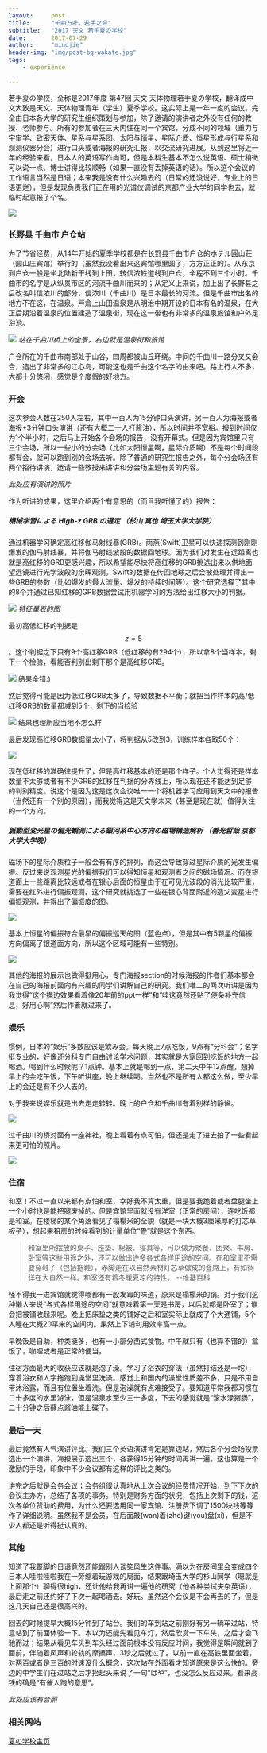 ```yaml
---
layout:     post
title:      "千曲万叶，若手之会"
subtitle:   "2017 天文 若手夏の学校"
date:       2017-07-29
author:     "mingjie"
header-img: "img/post-bg-wakate.jpg"
tags:
    - experience

---
```


若手夏の学校，全称是2017年度 第47回 天文 天体物理若手夏の学校，翻译成中文大致是天文、天体物理青年（学生）夏季学校。这实际上是一年一度的会议，完全由日本各大学的研究生组织策划与参加，除了邀请的演讲者之外没有任何的教授、老师参与。所有的参加者在三天内住在同一个宾馆，分成不同的领域（重力与宇宙学、致密天体、星系与星系团、太阳与恒星、星际介质、恒星形成与行星系和观测仪器分会）进行口头或者海报的研究汇报，以交流研究进展。从到这里将近一年的经验来看，日本人的英语写作尚可，但是本科生基本不怎么说英语、硕士稍微可以说一点、博士讲得比较顺畅（如果一直没有丢掉英语的话）。所以这个会议的工作语言当然是日语；本来我是没有什么兴趣去的（日常的还没说好，专业上的日语更烂），但是发现负责我们正在用的光谱仪调试的京都产业大学的同学也去，就临时起意报了个名。

![](/img/in-post/post-wakate/1-manual.jpg)

### 长野县 千曲市 户仓站

为了节省经费，从14年开始的夏季学校都是在长野县千曲市户仓的ホテル圓山荘（圆山庄宾馆）举行的（虽然我没看出来这宾馆哪里圆了，方方正正的）。从东京到户仓一般是坐北陆新干线到上田，转信浓铁道线到户仓，全程不到三个小时。千曲市的名字是从纵贯市区的河流千曲川而来的；从定义上来说，加上出了长野县之后改名叫信浓川的部分，信浓川（千曲川）是日本最长的河流。但是千曲市出名的地方不在这，在温泉。戸倉上山田温泉是从明治中期开设的日本有名的温泉，在大正后期沿着温泉的位置建造了温泉街，现在这一带也有非常多的温泉旅馆和户外足浴池。

![](/img/in-post/post-wakate/2-pano1.jpg)
*站在千曲川桥上的全景，右边就是温泉街和旅馆*

户仓所在的千曲市南部处于山谷，四周都被山丘环绕。中间的千曲川一路分叉又会合，造出了非常多的江心岛，可能这也是千曲这个名字的由来吧。路上行人不多，大都十分悠闲，感觉是个度假的好地方。

### 开会

这次参会人数在250人左右，其中一百人为15分钟口头演讲，另一百人为海报或者海报+3分钟口头演讲（还有大概二十人打酱油），所以时间并不宽裕。报到时间仅为1个半小时，之后马上开始各个会场的报告，没有开幕式。但是因为宾馆里只有三个会场，所以一些小的分会场（比如太阳恒星啊，星际介质啊）不是每个时间段都有会，就可以跑到别的会场去听。除了普通的研究生报告之外，每个分会场还有两个招待讲演，邀请一些教授来讲讲和分会场主题有关的内容。

*此处应有演讲的照片*

作为听讲的成果，这里介绍两个有意思的（而且我听懂了的）报告：

##### 機械学習による High-z GRB の選定 （杉山 真也 埼玉大学大学院）

通过机器学习确定高红移伽马射线暴(GRB)。雨燕(Swift)卫星可以快速探测到刚刚爆发的伽马射线暴，并将伽马射线波段的数据回地球。因为我们对发生在远距离也就是高红移的GRB更感兴趣，所以希望能尽快将高红移的GRB挑选出来以供地面望远镜进行光学波段的余晖观测。Swift的数据在传回地球之后会被处理并得出一些GRB的参数（比如爆发的最大流量、爆发的持续时间等）。这个研究选择了其中的8个并通过已知红移的GRB数据尝试用机器学习的方法给出红移大小的判据。

![](/img/in-post/post-wakate/GRB1.png)
*特征量表的图*

最初高低红移的判据是$$ z = 5 $$。这个判据之下只有9个高红移GRB（低红移的有294个），所以拿8个当样本，剩下一个检验，看能否判别出剩下那个是高红移GRB。

![](/img/in-post/post-wakate/GRB-method1-result.png)
结果全错:)

然后觉得可能是因为低红移GRB太多了，导致数据不平衡；就把当作样本的高/低红移GRB的数量都减到5个，剩下的当检验

![](/img/in-post/post-wakate/GRB-method2-result.png)
结果也理所应当地不怎么样

最后发现高红移GRB数据量太小了，将判据从5改到3，训练样本各取50个：

![](/img/in-post/post-wakate/GRB-method3-result.png)

现在低红移的准确律提升了，但是高红移基本的还是那个样子。个人觉得还是样本数量不太够或者有不少GRB的红移在判据的分界线上，所以现在还不能达到足够的判别精度。说这个是因为这是这次会议唯一一个将机器学习应用到天文中的报告（当然还有一个别的原因），而我觉得这是天文学未来（甚至是现在就）值得关注的一个方向。

##### 脈動型変光星の偏光観測による銀河系中心方向の磁場構造解析 （善光哲哉 京都大学大学院）

磁场下的星际介质粒子一般会有有序的排列，而这会导致穿过星际介质的光发生偏振。反过来说观测星光的偏振我们可以得知恒星和观测者之间的磁场情况。而在银道面上一些距离比较远或者在银心后面的恒星由于在可见光波段的消光比较严重，需要在红外进行偏振观测。这个研究就挑选了一些在银心背面附近的造父变星进行偏振观测，并得出了偏振度的图。

![](/img/in-post/post-wakate/polarization.png)

基本上恒星的偏振符合最早的偏振巡天的图（蓝色点），但是其中有5颗星的偏振方向偏离了银道面方向，所以这个区域可能有一些特别。

![](/img/in-post/post-wakate/poster.jpg)

其他的海报的展示也做得挺用心，专门海报section的时候海报的作者们基本都会在自己的海报前面向有兴趣的同学们讲解自己的研究。我们唯二的两次听讲是因为我觉得“这个描边效果看着像20年前的ppt一样”和“哇这竟然还贴了便条补充信息，好用心啊”然后作者就过来了。

### 娱乐

惯例，日本的“娱乐”多数应该是飲み会。每天晚上7点吃饭，9点有“分科会”；名字挺专业的，好像还分科专门自由讨论学术问题，其实就是大家回到吃饭的地方一起喝酒。喝到什么时候呢？1点钟。基本上就是喝到一点，第二天中午12点醒，翘掉早上的会吃午饭，下午听讲座，晚上继续喝。当然也不是所有人都这么做，至少早上的会还是有不少人去的。

对于我来说娱乐就是出去走走转转。晚上的户仓和千曲川有着别样的静谧。

![](/img/in-post/post-wakate/togura-night.jpg)

过千曲川的桥对面有一座神社，晚上看着有点可怕，但还是走了进去拍了一些看起来更可怕的照片。

![](/img/in-post/post-wakate/jinja.jpg)

### 住宿

和室！不过一直以来都有点怕和室，幸好我不算太重，但是要我跪着或者盘腿坐上一个小时也是能把腿废掉的。但是宾馆里面就没有洋室（正常的房间），连吃饭都是和室。在楼梯的某个角落看见了榻榻米的全貌（就是一块大概3厘米厚的灯芯草板子），想起来租房的时候看到的计量单位“畳”就是这个东西。

> 和室里所摆放的桌子、座垫、棉被、寝具等，可以做为聚餐、团聚、书房、卧室等这些用途之外，还可以做出许多各式各样用途的空间。在和室里不需要穿鞋子（包括拖鞋），赤脚走在以自然素材灯芯草做成的叠席上，有如徜徉在大自然一样。和室还有着冬暖夏凉的特性。
--维基百科

怪不得我一进宾馆就觉得哪都有一股发霉的味道，原来是榻榻米的锅。对于我们这种懒人来说“各式各样用途的空间”就意味着第一天是书房，以后就都是卧室了；谁会把被铺收起来呢。晚上把床垫之类的铺好之后和室实际上就成了个大通铺，5个人睡在大概20平米的空间内。果然上下铺利用效率高一点。

早晚饭是自助，种类挺多，也有一小部分西式食物。中午就只有（也算不错的）盒饭了，咖哩或者是正常的便当。

住宿方面最大的收获应该就是泡了澡。学习了浴衣的穿法（虽然打结还是一坨），穿着浴衣和人字拖跑到澡堂里洗澡。感觉上和国内的澡堂性质差不多，只是不用自带沐浴露，而且有位置坐着洗。但是泡澡就有点难接受了。要知道平常我都习惯在二十多度的水里游泳，但是温泉水至少三十多度，下去的感觉就是“滚水渌猪肠”，二十分钟之后蘸点酱油能上碟了。

### 最后一天

最后竟然有人气演讲评比。我们三个英语演讲肯定是靠边站，然后各个分会场投票选出一个演讲，海报展示选出三个，各获得15分钟的时间再讲一遍。这也算是一个激励的手段，印象中不少会议都有这样的评比之类的。

讲完之后就是会务会议；会务组很认真地从上次会议的经费情况开始，到下下次的会议主办方，总结了各项的事务。特别是财务方面的状况，包括上次剩下的钱，这次各单位赞助的费用，为什么还要选用同一家宾馆、注册费下调了1500块钱等等作了详细说明。虽然我不是会员，在后面敲(wan)着(zhe)键(you)盘(xi)，但是不少人都还是听得挺认真的。

### 其他

知道了我蹩脚的日语竟然还能跟别人谈笑风生这件事。满以为在房间里会变成四个日本人哇啦哇啦我在一旁缩着玩游戏的局面，结果跟埼玉大学的杉山同学（嗯就是上面那个）聊得很high，还让他给我再讲一遍他的研究（他各种尝试夹杂英语），最后走之前还约好了下次一起喝酒去。好玩。虽然这个会议是不会再去的了，但是这几天自己还是很高兴的。

回去的时候提早大概15分钟到了站台。我们的车到站之前刚好有另一辆车过站，特意站到了前面体验一下。本以为还能先看见车灯，然后欣赏一下车头，之后才会飞驰而过；结果从看见车头到车头经过面前根本没有反应时间，我觉得是瞬间就到了面前，伴随着风声和轮轨的摩擦声，3秒之后就过了。以前一直在高铁里面坐着，对两百或者是三百的时速没什么概念，这次站在外面看才知道原来是这么快的。旁边的中学生们在过站之后才抬起头来说了一句“はや”，也没怎么反应过来。看来高铁的确是“有催人跑的意思”。

*此处应该有合照*

### 相关网站
[夏の学校主页](http://astro-wakate.sakura.ne.jp/ss2017/web/index.html)
